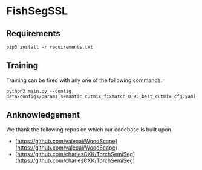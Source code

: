 # FishSegSSL


## Requirements

`pip3 install -r requirements.txt`

## Training

Training can be fired with any one of the following commands:

`python3 main.py --config data/configs/params_semantic_cutmix_fixmatch_0_95_best_cutmix_cfg.yaml`


## Anknowledgement
We thank the following repos on which our codebase is built upon
- [https://github.com/valeoai/WoodScape](https://github.com/valeoai/WoodScape)
- [https://github.com/charlesCXK/TorchSemiSeg](https://github.com/charlesCXK/TorchSemiSeg)
